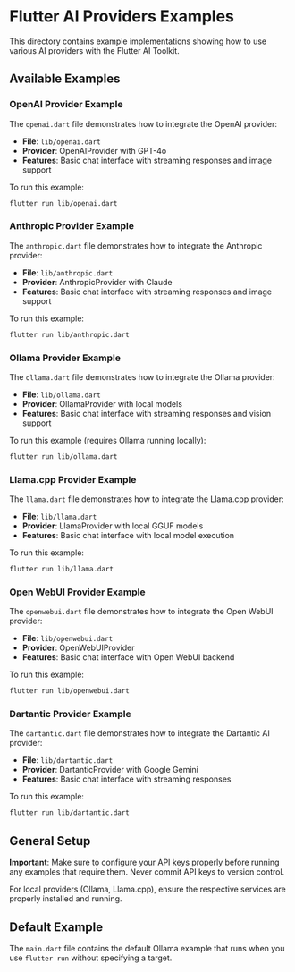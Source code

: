 # Flutter AI Providers Examples

This directory contains example implementations showing how to use various AI providers with the Flutter AI Toolkit.

## Available Examples

### OpenAI Provider Example

The `openai.dart` file demonstrates how to integrate the OpenAI provider:

- **File**: `lib/openai.dart`
- **Provider**: OpenAIProvider with GPT-4o
- **Features**: Basic chat interface with streaming responses and image support

To run this example:

```bash
flutter run lib/openai.dart
```

### Anthropic Provider Example

The `anthropic.dart` file demonstrates how to integrate the Anthropic provider:

- **File**: `lib/anthropic.dart`
- **Provider**: AnthropicProvider with Claude
- **Features**: Basic chat interface with streaming responses and image support

To run this example:

```bash
flutter run lib/anthropic.dart
```

### Ollama Provider Example

The `ollama.dart` file demonstrates how to integrate the Ollama provider:

- **File**: `lib/ollama.dart`
- **Provider**: OllamaProvider with local models
- **Features**: Basic chat interface with streaming responses and vision support

To run this example (requires Ollama running locally):

```bash
flutter run lib/ollama.dart
```

### Llama.cpp Provider Example

The `llama.dart` file demonstrates how to integrate the Llama.cpp provider:

- **File**: `lib/llama.dart`
- **Provider**: LlamaProvider with local GGUF models
- **Features**: Basic chat interface with local model execution

To run this example:

```bash
flutter run lib/llama.dart
```

### Open WebUI Provider Example

The `openwebui.dart` file demonstrates how to integrate the Open WebUI provider:

- **File**: `lib/openwebui.dart`
- **Provider**: OpenWebUIProvider
- **Features**: Basic chat interface with Open WebUI backend

To run this example:

```bash
flutter run lib/openwebui.dart
```

### Dartantic Provider Example

The `dartantic.dart` file demonstrates how to integrate the Dartantic AI provider:

- **File**: `lib/dartantic.dart`
- **Provider**: DartanticProvider with Google Gemini
- **Features**: Basic chat interface with streaming responses

To run this example:

```bash
flutter run lib/dartantic.dart
```

## General Setup

**Important**: Make sure to configure your API keys properly before running any examples that require them. Never commit API keys to version control.

For local providers (Ollama, Llama.cpp), ensure the respective services are properly installed and running.

## Default Example

The `main.dart` file contains the default Ollama example that runs when you use `flutter run` without specifying a target.
